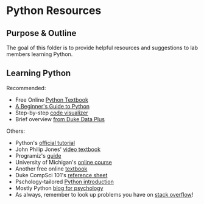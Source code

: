 # Python Resources

##  Purpose & Outline

The goal of this folder is to provide helpful resources and suggestions to lab members learning Python.

## Learning Python

Recommended:
* Free Online [Python Textbook](https://runestone.academy/runestone/books/published/pythonds/index.html)
* [A Beginner's Guide to Python](https://en.wikibooks.org/wiki/A_Beginner%27s_Python_Tutorial)
* Step-by-step [code visualizer](http://www.pythontutor.com)
* Brief overview [from Duke Data Plus](https://github.com/duke-mlss/PlusDataScience/blob/master/0A_Python_Prerequisites.ipynb)

Others:
* Python's [official tutorial](https://docs.python.org/3/tutorial/index.html)
* John Philip Jones' [video textbook](http://www.pythonbytesize.com/)
* Programiz's [guide](https://www.programiz.com/python-programming)
* University of Michigan's [online course](https://www.futurelearn.com/courses/programming-for-everybody-python)
* Another free online [textbook](https://python.swaroopch.com/)
* Duke CompSci 101's [reference sheet](https://www2.cs.duke.edu/courses/spring17/compsci101/resources/finalreference.php)
* Pschology-tailored [Python introduction](http://www.djmannion.net/psych_programming/)
* Mostly Python [blog for psychology](https://www.marsja.se/)
* As always, remember to look up problems you have on [stack overflow](https://stackoverflow.com/)!
